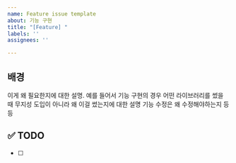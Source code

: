 ```yaml
---
name: Feature issue template
about: 기능 구현
title: "[Feature] "
labels: ''
assignees: ''

---
```


## 배경
이게 왜 필요한지에 대한 설명.
예를 들어서 기능 구현의 경우 어떤 라이브러리를 썼을 때 
무지성 도입이 아니라 왜 이걸 썼는지에 대한 설명
기능 수정은 왜 수정해야하는지 등등

## ✅ TODO
- [ ]
